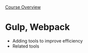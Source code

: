 [Course Overview](../overview.md)
# Gulp, Webpack
* Adding tools to improve efficiency
* Related tools